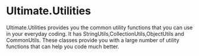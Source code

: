 # Ultimate.Utilities
Ultimate.Utilities provides you the common utility functions that you can use in your everyday coding.
It has StringUtils,CollectionUtils,ObjectUtils and CommonUtils. These classes provide you with a large number of utility functions that can help you code much better.
